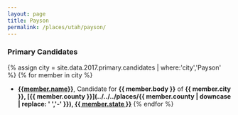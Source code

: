 ```yaml
---
layout: page
title: Payson
permalink: /places/utah/payson/
---
```


### Primary Candidates
{% assign city = site.data.2017.primary.candidates | where:'city','Payson' %}
{% for member in city  %}
- <strong>[{{member.name}}](../../../people/{{member.id}})</strong>, Candidate for <strong>{{ member.body }}</strong> of <strong>{{ member.city }}, [{{ member.county }}](../../../places/{{ member.county | downcase | replace: ' ','-' }}), [{{ member.state }}](../../../places)</strong>
{% endfor %}
